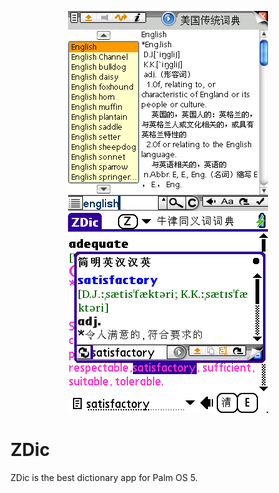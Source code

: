 <p align="center">
<img src="https://raw.githubusercontent.com/CocoaBob/ZDic/master/screenshot_0.png" width="320" height="320"/>
<img src="https://raw.githubusercontent.com/CocoaBob/ZDic/master/screenshot_1.png" width="320" height="320"/>
</p>

# ZDic
ZDic is the best dictionary app for Palm OS 5.
